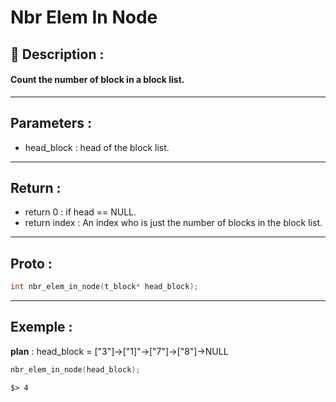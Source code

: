 # Nbr Elem In Node

## 📝 Description :
#### Count the number of block in a block list.
---
## Parameters :
- head_block : head of the block list.
---
## Return :
- return 0 : if head == NULL.
- return index : An index who is just the number of blocks in the block list.
---
## Proto :
```c
int nbr_elem_in_node(t_block* head_block);
```
---
## Exemple : 

**plan** :
head_block = ["3"]->["1]"->["7"]->["8"]->NULL
```c
nbr_elem_in_node(head_block);
```

```$> 4```